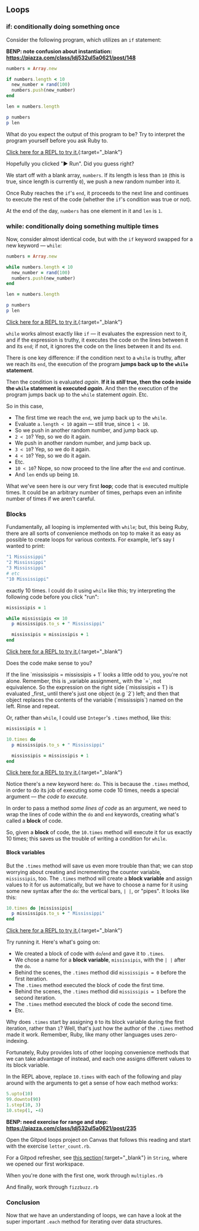 ## Loops

### if: conditionally doing something once

Consider the following program, which utilizes an `if` statement:

**BENP: note confusion about instantiation: https://piazza.com/class/ldj532ul5a0621/post/148**

```ruby
numbers = Array.new

if numbers.length < 10
  new_number = rand(100)
  numbers.push(new_number)
end

len = numbers.length

p numbers
p len
```

What do you expect the output of this program to be? Try to interpret the program yourself before you ask Ruby to.

<div class="experiment" markdown="1">

  [Click here for a REPL to try it.](https://repl.it/@raghubetina/loops-conditionally-doing-something-once){:target="_blank"}
</div>

Hopefully you clicked "▶ Run". Did you guess right?

We start off with a blank array, `numbers`. If its length is less than `10` (this is true, since length is currently `0`), we push a new random number into it.

Once Ruby reaches the `if`'s `end`, it proceeds to the next line and continues to execute the rest of the code (whether the `if`'s condition was true or not).

At the end of the day, `numbers` has one element in it and `len` is `1`.

### while: conditionally doing something multiple times

Now, consider almost identical code, but with the `if` keyword swapped for a new keyword — `while`:

```ruby
numbers = Array.new

while numbers.length < 10
  new_number = rand(100)
  numbers.push(new_number)
end

len = numbers.length

p numbers
p len
```

<div class="experiment" markdown="1">

  [Click here for a REPL to try it.](https://repl.it/@raghubetina/loops-conditionally-doing-something-multiple-times){:target="_blank"}
</div>

`while` works almost exactly like `if` — it evaluates the expression next to it, and if the expression is truthy, it executes the code on the lines between it and its `end`; if not, it ignores the code on the lines between it and its `end`.

There is one key difference: if the condition next to a `while` is truthy, after we reach its `end`, the execution of the program **jumps back up to the `while` statement**.

Then the condition is evaluated *again*. **If it is *still* true, then the code inside the `while` statement is executed _again_.** And then the execution of the program jumps back up to the `while` statement *again*. Etc.

So in this case,

 - The first time we reach the `end`, we jump back up to the `while`.
 - Evaluate `a.length < 10` again — still true, since `1 < 10`.
 - So we push in another random number, and jump back up.
 - `2 < 10`? Yep, so we do it again.
 - We push in another random number, and jump back up.
 - `3 < 10`? Yep, so we do it again.
 - `4 < 10`? Yep, so we do it again.
 - Etc.
 - `10 < 10`? Nope, so now proceed to the line after the `end` and continue.
 - And `len` ends up being `10`.

What we've seen here is our very first **loop**; code that is executed multiple times. It could be an arbitrary number of times, perhaps even an infinite number of times if we aren't careful.

### Blocks

Fundamentally, all looping is implemented with `while`; but, this being Ruby, there are all sorts of convenience methods on top to make it as easy as possible to create loops for various contexts. For example, let's say I wanted to print:

```bash
"1 Mississippi"
"2 Mississippi"
"3 Mississippi"
# etc
"10 Mississippi"
```

exactly 10 times. I could do it using `while` like this; try interpreting the following code before you click "run":

```ruby
mississipis = 1

while mississipis <= 10
  p mississipis.to_s + " Mississippi"

  mississipis = mississipis + 1
end
```

<div class="experiment" markdown="1">

  [Click here for a REPL to try it.](https://repl.it/@raghubetina/loops-mississippis-with-while){:target="_blank"}
</div>

Does the code make sense to you?

<aside markdown="1">
If the line `mississipis = mississipis + 1` looks a little odd to you, you're not alone. Remember, this is _variable assignment_ with the `=`, not equivalence. So the expression on the right side (`mississipis + 1`) is evaluated _first_ until there's just one object (e.g `2`) left; and then that object replaces the contents of the variable (`mississipis`) named on the left. Rinse and repeat.
</aside>

Or, rather than `while`, I could use `Integer`'s `.times` method, like this:

```ruby
mississipis = 1

10.times do
  p mississipis.to_s + " Mississippi"

  mississipis = mississipis + 1
end
```

<div class="experiment" markdown="1">

  [Click here for a REPL to try it.](https://repl.it/@raghubetina/loops-mississippis-with-times){:target="_blank"}
</div>

Notice there's a new keyword here: `do`. This is because the `.times` method, in order to do its job of executing some code 10 times, needs a special argument — _the code to execute_.

In order to pass a method _some lines of code_ as an argument, we need to wrap the lines of code within the `do` and `end` keywords, creating what's called a **block** of code.

So, given a **block** of code, the `10.times` method will execute it for us exactly 10 times; this saves us the trouble of writing a condition for `while`.

#### Block variables 

But the `.times` method will save us even more trouble than that; we can stop worrying about creating and incrementing the counter variable, `mississipis`, too. The `.times` method will create a **block variable** and assign values to it for us automatically, but we have to choose a name for it using some new syntax after the `do`: the vertical bars, `| |`, or "pipes". It looks like this:

```ruby
10.times do |mississipis|
  p mississipis.to_s + " Mississippi"
end
```

<div class="experiment" markdown="1">

  [Click here for a REPL to try it.](https://repl.it/@raghubetina/loops-first-block-variable){:target="_blank"}
</div>

Try running it. Here's what's going on:

 - We created a block of code with `do`/`end` and gave it to `.times`.
 - We chose a name for a **block variable**, `mississipis`, with the `| |` after the `do`.
 - Behind the scenes, the `.times` method did `mississipis = 0` before the first iteration.
 - The `.times` method executed the block of code the first time.
 - Behind the scenes, the `.times` method did `mississipis = 1` before the second iteration.
 - The `.times` method executed the block of code the second time.
 - Etc.

Why does `.times` start by assigning `0` to its block variable during the first iteration, rather than `1`? Well, that's just how the author of the `.times` method made it work. Remember, Ruby, like many other languages uses zero-indexing.

Fortunately, Ruby provides lots of other looping convenience methods that we can take advantage of instead, and each one assigns different values to its block variable.

In the REPL above, replace `10.times` with each of the following and play around with the arguments to get a sense of how each method works:

```ruby
5.upto(10)
99.downto(90)
1.step(10, 3)
10.step(1, -4)
```

**BENP: need exercise for range and step: https://piazza.com/class/ldj532ul5a0621/post/235**

<div class="proj" markdown="1">

  Open the Gitpod loops project on Canvas that follows this reading and start with the exercise `letter_count.rb`.

  For a Gitpod refresher, see [this section](https://learn.firstdraft.com/lessons/9#start-the-gitpod-project){:target="_blank"} in `String`, where we opened our first workspace.
</div>

<div class="proj" markdown="1">

  When you're done with the first one, work through `multiples.rb`
</div>

<div class="proj" markdown="1">

  And finally, work through `fizzbuzz.rb`
</div>

###  Conclusion

Now that we have an understanding of loops, we can have a look at the super important `.each` method for iterating over data structures.